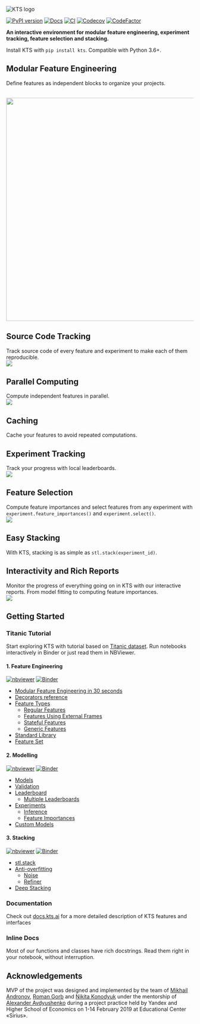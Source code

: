 ![KTS logo](https://raw.githubusercontent.com/konodyuk/kts/master/docs/static/banner_alpha.png)

[![PyPI version](https://img.shields.io/pypi/v/kts.svg)](https://pypi.org/project/kts/)
[![Docs](https://img.shields.io/badge/docs-draft%20version-orange)](https://docs.kts.ai/)
[![CI](https://github.com/konodyuk/kts/workflows/CI/badge.svg)](https://github.com/konodyuk/kts/actions/)
[![Codecov](https://img.shields.io/codecov/c/github/konodyuk/kts?label=core%20coverage)](https://codecov.io/gh/konodyuk/kts)
[![CodeFactor](https://www.codefactor.io/repository/github/konodyuk/kts/badge)](https://www.codefactor.io/repository/github/konodyuk/kts)

**An interactive environment for modular feature engineering, experiment tracking, feature selection and stacking.**

Install KTS with `pip install kts`. Compatible with Python 3.6+.

## Modular Feature Engineering
Define features as independent blocks to organize your projects.

<p align="center">
<br>
<img width="600" src="https://raw.githubusercontent.com/konodyuk/kts/master/docs/static/modularity_diagram.png"/>
</p>

## Source Code Tracking
Track source code of every feature and experiment to make each of them reproducible.
<br>
<img src="https://raw.githubusercontent.com/konodyuk/kts/master/docs/static/feature_constructor.png"/>

## Parallel Computing
Compute independent features in parallel. 
<br>
<img src="https://raw.githubusercontent.com/konodyuk/kts/master/docs/static/feature_computing.png"/>

## Caching
Cache your features to avoid repeated computations.

## Experiment Tracking
Track your progress with local leaderboards.
<br>
<img src="https://raw.githubusercontent.com/konodyuk/kts/master/docs/static/leaderboard.png"/>

## Feature Selection
Compute feature importances and select features from any experiment with `experiment.feature_importances()` and `experiment.select()`.
<br>
<img src="https://raw.githubusercontent.com/konodyuk/kts/master/docs/static/feature_importances.png"/>

## Easy Stacking
With KTS, stacking is as simple as `stl.stack(experiment_id)`.

## Interactivity and Rich Reports
Monitor the progress of everything going on in KTS with our interactive reports. From model fitting to computing feature importances.
<br>
<img src="https://raw.githubusercontent.com/konodyuk/kts/master/docs/static/fitting.png"/>

## Getting Started
### Titanic Tutorial
Start exploring KTS with tutorial based on [Titanic dataset](https://www.kaggle.com/c/titanic). Run notebooks interactively in Binder or just read them in NBViewer.
#### 1. Feature Engineering
[![nbviewer](https://img.shields.io/badge/render-nbviewer-orange)](https://nbviewer.jupyter.org/github/konodyuk/kts/blob/dev/tutorials/titanic/notebooks/1.%20Feature%20Engineering.ipynb)
[![Binder](https://mybinder.org/badge_logo.svg)](https://mybinder.org/v2/gh/konodyuk/kts/master?urlpath=/lab/tree/tutorials/titanic/notebooks/1.%20Feature%20Engineering.ipynb)
- [Modular Feature Engineering in 30 seconds](https://nbviewer.jupyter.org/github/konodyuk/kts/blob/dev/tutorials/titanic/notebooks/1.%20Feature%20Engineering.ipynb#Modular-Feature-Engineering-in-30-seconds)
- [Decorators reference](https://nbviewer.jupyter.org/github/konodyuk/kts/blob/dev/tutorials/titanic/notebooks/1.%20Feature%20Engineering.ipynb#Decorators)
- [Feature Types](https://nbviewer.jupyter.org/github/konodyuk/kts/blob/dev/tutorials/titanic/notebooks/1.%20Feature%20Engineering.ipynb#Feature-Types)
    - [Regular Features](https://nbviewer.jupyter.org/github/konodyuk/kts/blob/dev/tutorials/titanic/notebooks/1.%20Feature%20Engineering.ipynb#Regular-Features)
    - [Features Using External Frames](https://nbviewer.jupyter.org/github/konodyuk/kts/blob/dev/tutorials/titanic/notebooks/1.%20Feature%20Engineering.ipynb#Features-Using-External-Frames)
    - [Stateful Features](https://nbviewer.jupyter.org/github/konodyuk/kts/blob/dev/tutorials/titanic/notebooks/1.%20Feature%20Engineering.ipynb#Stateful-Features)
    - [Generic Features](https://nbviewer.jupyter.org/github/konodyuk/kts/blob/dev/tutorials/titanic/notebooks/1.%20Feature%20Engineering.ipynb#Generic-Features)
- [Standard Library](https://nbviewer.jupyter.org/github/konodyuk/kts/blob/dev/tutorials/titanic/notebooks/1.%20Feature%20Engineering.ipynb#Standard-Library)
- [Feature Set](https://nbviewer.jupyter.org/github/konodyuk/kts/blob/dev/tutorials/titanic/notebooks/1.%20Feature%20Engineering.ipynb#Feature-Set)

#### 2. Modelling
[![nbviewer](https://img.shields.io/badge/render-nbviewer-orange)](https://nbviewer.jupyter.org/github/konodyuk/kts/blob/dev/tutorials/titanic/notebooks/2.%20Modelling.ipynb)
[![Binder](https://mybinder.org/badge_logo.svg)](https://mybinder.org/v2/gh/konodyuk/kts/master?urlpath=/lab/tree/tutorials/titanic/notebooks/2.%20Modelling.ipynb)
- [Models](https://nbviewer.jupyter.org/github/konodyuk/kts/blob/dev/tutorials/titanic/notebooks/2.%20Modelling.ipynb#Models)
- [Validation](https://nbviewer.jupyter.org/github/konodyuk/kts/blob/dev/tutorials/titanic/notebooks/2.%20Modelling.ipynb#Validation)
- [Leaderboard](https://nbviewer.jupyter.org/github/konodyuk/kts/blob/dev/tutorials/titanic/notebooks/2.%20Modelling.ipynb#Leaderboard)
    - [Multiple Leaderboards](https://nbviewer.jupyter.org/github/konodyuk/kts/blob/dev/tutorials/titanic/notebooks/2.%20Modelling.ipynb#Multiple-Leaderboards)
- [Experiments](https://nbviewer.jupyter.org/github/konodyuk/kts/blob/dev/tutorials/titanic/notebooks/2.%20Modelling.ipynb#Experiments)
    - [Inference](https://nbviewer.jupyter.org/github/konodyuk/kts/blob/dev/tutorials/titanic/notebooks/2.%20Modelling.ipynb#Inference)
    - [Feature Importances](https://nbviewer.jupyter.org/github/konodyuk/kts/blob/dev/tutorials/titanic/notebooks/2.%20Modelling.ipynb#Feature-Importances)
- [Custom Models](https://nbviewer.jupyter.org/github/konodyuk/kts/blob/dev/tutorials/titanic/notebooks/2.%20Modelling.ipynb#Custom-Models)

#### 3. Stacking
[![nbviewer](https://img.shields.io/badge/render-nbviewer-orange)](https://nbviewer.jupyter.org/github/konodyuk/kts/blob/dev/tutorials/titanic/notebooks/3.%20Stacking.ipynb)
[![Binder](https://mybinder.org/badge_logo.svg)](https://mybinder.org/v2/gh/konodyuk/kts/master?urlpath=/lab/tree/tutorials/titanic/notebooks/3.%20Stacking.ipynb)
- [stl.stack](https://nbviewer.jupyter.org/github/konodyuk/kts/blob/dev/tutorials/titanic/notebooks/3.%20Stacking.ipynb#stl.stack)
- [Anti-overfitting](https://nbviewer.jupyter.org/github/konodyuk/kts/blob/dev/tutorials/titanic/notebooks/3.%20Stacking.ipynb#Anti-overfitting)
    - [Noise](https://nbviewer.jupyter.org/github/konodyuk/kts/blob/dev/tutorials/titanic/notebooks/3.%20Stacking.ipynb#Noise)
    - [Refiner](https://nbviewer.jupyter.org/github/konodyuk/kts/blob/dev/tutorials/titanic/notebooks/3.%20Stacking.ipynb#Refiner)
- [Deep Stacking](https://nbviewer.jupyter.org/github/konodyuk/kts/blob/dev/tutorials/titanic/notebooks/3.%20Stacking.ipynb#Deep-Stacking)
### Documentation
Check out [docs.kts.ai](http://docs.kts.ai) for a more detailed description of KTS features and interfaces
### Inline Docs
Most of our functions and classes have rich docstrings. Read them right in your notebook, without interruption.

## Acknowledgements
MVP of the project was designed and implemented by the team of [Mikhail Andronov](https://github.com/Academich), [Roman Gorb](https://github.com/rvg77) and [Nikita Konodyuk](https://github.com/konodyuk) under the mentorship of [Alexander Avdyushenko](https://github.com/avalur) during a project practice held by Yandex and Higher School of Economics on 1-14 February 2019 at Educational Center «Sirius».
